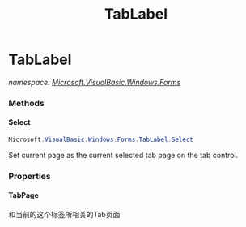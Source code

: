 ﻿---
title: TabLabel
---

# TabLabel
_namespace: [Microsoft.VisualBasic.Windows.Forms](N-Microsoft.VisualBasic.Windows.Forms.html)_



### Methods

#### Select
```csharp
Microsoft.VisualBasic.Windows.Forms.TabLabel.Select
```
Set current page as the current selected tab page on the tab control.



### Properties

#### TabPage
和当前的这个标签所相关的Tab页面

